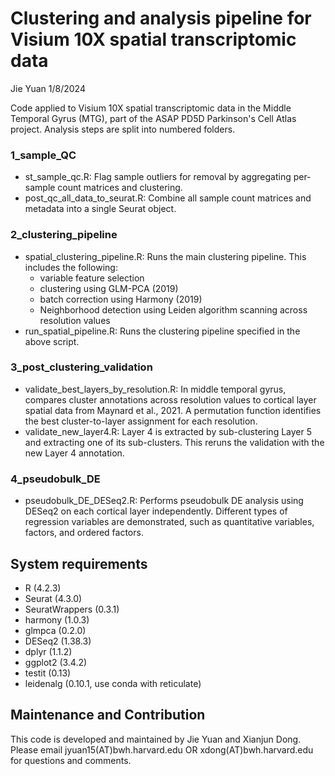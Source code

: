 # Clustering and analysis pipeline for Visium 10X spatial transcriptomic data
Jie Yuan 1/8/2024

Code applied to Visium 10X spatial transcriptomic data in the Middle Temporal Gyrus (MTG), part of the ASAP PD5D Parkinson's Cell Atlas project. Analysis steps are split into numbered folders.


### 1_sample_QC
- st_sample_qc.R: Flag sample outliers for removal by aggregating per-sample count matrices and clustering.
- post_qc_all_data_to_seurat.R: Combine all sample count matrices and metadata into a single Seurat object.

### 2_clustering_pipeline
- spatial_clustering_pipeline.R: Runs the main clustering pipeline. This includes the following:
    - variable feature selection
    - clustering using GLM-PCA (2019)
    - batch correction using Harmony (2019)
    - Neighborhood detection using Leiden algorithm scanning across resolution values
- run_spatial_pipeline.R: Runs the clustering pipeline specified in the above script.

### 3_post_clustering_validation
- validate_best_layers_by_resolution.R: In middle temporal gyrus, compares cluster annotations across resolution values to cortical layer spatial data from Maynard et al., 2021. A permutation function identifies the best cluster-to-layer assignment for each resolution.
- validate_new_layer4.R: Layer 4 is extracted by sub-clustering Layer 5 and extracting one of its sub-clusters. This reruns the validation with the new Layer 4 annotation.

### 4_pseudobulk_DE
- pseudobulk_DE_DESeq2.R: Performs pseudobulk DE analysis using DESeq2 on each cortical layer independently. Different types of regression variables are demonstrated, such as quantitative variables, factors, and ordered factors.


## System requirements
- R (4.2.3)
- Seurat (4.3.0)
- SeuratWrappers (0.3.1)
- harmony (1.0.3)
- glmpca (0.2.0)
- DESeq2 (1.38.3)
- dplyr (1.1.2)
- ggplot2 (3.4.2)
- testit (0.13)
- leidenalg (0.10.1, use conda with reticulate)


## Maintenance and Contribution
This code is developed and maintained by Jie Yuan and Xianjun Dong. Please email jyuan15(AT)bwh.harvard.edu OR xdong(AT)bwh.harvard.edu for questions and comments.

